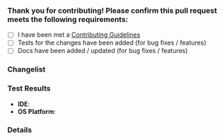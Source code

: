 ### Thank you for contributing! Please confirm this pull request meets the following requirements:

- [ ] I have been met a [Contributing Guidelines]()
- [ ] Tests for the changes have been added (for bug fixes / features)
- [ ] Docs have been added / updated (for bug fixes / features)

### Changelist
<!-- What kind of change does this PR introduce? (Bug fix, feature, docs update, ...) -->

### Test Results
- **IDE**: <!-- Eclipse, IntelliJ, NetBeans, vscode, etc. -->
- **OS Platform**: <!-- MacOs 11.2, Windows 10, Linux (Debian 10), etc. -->

<!-- Paste console output result in the code blocks -->

<!-- ### Breaking Changes -->
<!-- Uncomment title above if there is some breaking changes -->

### Details
<!-- Add some explanation, why this pull request must be merged to this repository? -->
